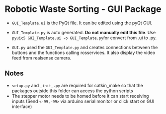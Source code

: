 # Robotic Waste Sorting - GUI Package

* ```GUI_Template.ui``` is the PyQt file. It can be edited using the pyQt GUI.

* ```GUI_Template.py``` is auto generated. **Do not manually edit this file**. Use ```pyuic5 GUI_Template.ui -o GUI_Template.py```for convert from .ui to .py.

* ```GUI.py``` used the ```GUI_Template.py``` and creates connections between the buttons and the functions calling rosservices. It also display the video feed from realsense camera.


## Notes
* ```setup.py``` and ```_init_.py``` are required for catkin_make so that the packages outside this folder can access the python scripts
* The stepper motor needs to be homed before it can start receiving inputs (Send ```<-99,-99>``` via arduino serial monitor or click start on GUI interface)